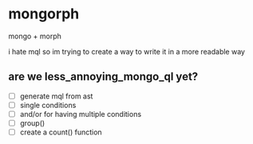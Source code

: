 # mongorph
mongo + morph

i hate mql so im trying to create a way to write it in a more readable way

## are we less_annoying_mongo_ql yet?
- [ ] generate mql from ast
- [ ] single conditions
- [ ] and/or for having multiple conditions
- [ ] group()
- [ ] create a count() function
